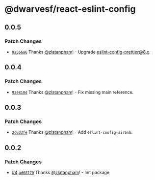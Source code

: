 # @dwarvesf/react-eslint-config

## 0.0.5

### Patch Changes

- [`9a566a6`](https://github.com/dwarvesf/react-sdk/commit/9a566a66a76d33f47fdccb4777a380f92d009333)
  Thanks [@zlatanpham](https://github.com/zlatanpham)! - Upgrade
  eslint-config-prettier@8.x.

## 0.0.4

### Patch Changes

- [`93e810d`](https://github.com/dwarvesf/react-sdk/commit/93e810d43b0ca317282b0f5bb0afce55c6ee1725)
  Thanks [@zlatanpham](https://github.com/zlatanpham)! - Fix missing main
  reference.

## 0.0.3

### Patch Changes

- [`2c6d3fe`](https://github.com/dwarvesf/react-sdk/commit/2c6d3fe5b595b0ef823a5c15a23687f45e137f81)
  Thanks [@zlatanpham](https://github.com/zlatanpham)! - Add
  `eslint-config-airbnb`.

## 0.0.2

### Patch Changes

- [#4](https://github.com/dwarvesf/react-sdk/pull/4)
  [`ad68770`](https://github.com/dwarvesf/react-sdk/commit/ad68770b4761b46318f8c279c382c71b1075ce33)
  Thanks [@zlatanpham](https://github.com/zlatanpham)! - Init package
